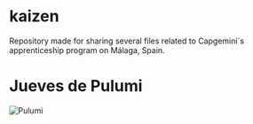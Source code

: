 # kaizen
Repository made for sharing several files related to Capgemini´s apprenticeship program on Málaga, Spain.


# Jueves de Pulumi

![Pulumi](https://i.kym-cdn.com/entries/icons/original/000/043/403/cover3.jpg)
